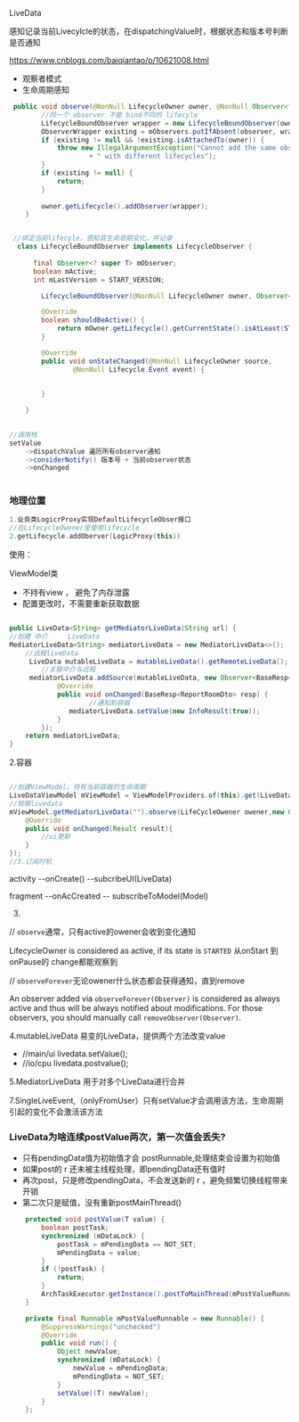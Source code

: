 LiveData

感知记录当前Livecylcle的状态，在dispatchingValue时，根据状态和版本号判断是否通知

https://www.cnblogs.com/baiqiantao/p/10621008.html




- 观察者模式
- 生命周期感知

```java
 public void observe(@NonNull LifecycleOwner owner, @NonNull Observer<? super T> observer) {
		//同一个 observer 不能 bind不同的 lifecyle 
        LifecycleBoundObserver wrapper = new LifecycleBoundObserver(owner, observer);
        ObserverWrapper existing = mObservers.putIfAbsent(observer, wrapper);
        if (existing != null && !existing.isAttachedTo(owner)) {
            throw new IllegalArgumentException("Cannot add the same observer"
                    + " with different lifecycles");
        }
        if (existing != null) {
            return;
        }
		
        owner.getLifecycle().addObserver(wrapper);
    }


 //绑定当前lifecyle，感知其生命周期变化，并记录
  class LifecycleBoundObserver implements LifecycleObserver {
	
      final Observer<? super T> mObserver;
      boolean mActive;
      int mLastVersion = START_VERSION;

        LifecycleBoundObserver(@NonNull LifecycleOwner owner, Observer<? super T> observer)

        @Override
        boolean shouldBeActive() {
            return mOwner.getLifecycle().getCurrentState().isAtLeast(STARTED);
        }

        @Override
        public void onStateChanged(@NonNull LifecycleOwner source,
                @NonNull Lifecycle.Event event) {
				
      				
        }

    }

 
//调用栈
setValue
    ->dispatchValue 遍历所有observer通知
    ->considerNotify() 版本号 + 当前observer状态
    ->onChanged
    

```

### 地理位置

```kotlin
1.业务类LogicrProxy实现DefaultLifecycleObser接口
//在LifecycleOwener里使用lifecycle
2.getLifecycle.addOberver(LogicProxy(this))

```





使用：

ViewModel类

- 不持有view ，  避免了内存泄露
- 配置更改时，不需要重新获取数据

```java

public LiveData<String> getMediatorLiveData(String url) {
//创建 中介     LiveData
MediatorLiveData<String> mediatorLiveData = new MediatorLiveData<>();
	//远程liveData
	 LiveData mutableLiveData = mutableLiveData().getRemoteLiveData();
		//关联中介与远程
	 mediatorLiveData.addSource(mutableLiveData, new Observer<BaseResp<String>>() {
            @Override
            public void onChanged(BaseResp<ReportRoomDto> resp) {
					//通知到容器
               mediatorLiveData.setValue(new InfoResult(true));
            }
        });	  	
	return mediatorLiveData;
}
```



2.容器

```java

//创建ViewModel，持有当前容器的生命周期
LiveDataViewModel mViewModel = ViewModelProviders.of(this).get(LiveDataViewModel.class);
//观察livedata
mViewModel.getMediatorLiveData("").observe(LifeCycleOwener owener,new Observer<Result>(){
    @Override
    public void onChanged(Result result){
        //ui更新
    }   
});
//3.订阅时机
```

activity --onCreate() --subcribeUI(LiveData)

fragment --onAcCreated -- subscribeToModel(Model)

3.
// `observe`通常，只有active的owener会收到变化通知

 LifecycleOwner is considered as active, if its state is `STARTED`     从onStart 到 onPause的 change都能观察到



// `observeForever`无论owener什么状态都会获得通知，直到remove

An observer added via `observeForever(Observer)` is considered as always active and thus will be always notified about modifications. For those observers, you should manually call `removeObserver(Observer)`.

4.mutableLiveData 易变的LiveData，提供两个方法改变value

- //main/ui   livedata.setValue();
- //io/cpu    livedata.postvalue();

5.MediatorLiveData 用于对多个LiveData进行合并

7.SingleLiveEvent,（onlyFromUser）只有setValue才会调用该方法，生命周期引起的变化不会激活该方法



### LiveData为啥连续postValue两次，第一次值会丢失?

- 只有pendingData值为初始值才会 postRunnable,处理结束会设置为初始值
- 如果post的 r 还未被主线程处理，即pendingData还有值时
- 再次post，只是修改pendingData，不会发送新的 r ，避免频繁切换线程带来开销
- 第二次只是赋值，没有重新postMainThread()

```java
    protected void postValue(T value) {
        boolean postTask;
        synchronized (mDataLock) {
            postTask = mPendingData == NOT_SET;
            mPendingData = value;
        }
        if (!postTask) {
            return;
        }
        ArchTaskExecutor.getInstance().postToMainThread(mPostValueRunnable);
    }

```



```java
    private final Runnable mPostValueRunnable = new Runnable() {
        @SuppressWarnings("unchecked")
        @Override
        public void run() {
            Object newValue;
            synchronized (mDataLock) {
                newValue = mPendingData;
                mPendingData = NOT_SET;
            }
            setValue((T) newValue);
        }
    };
```
